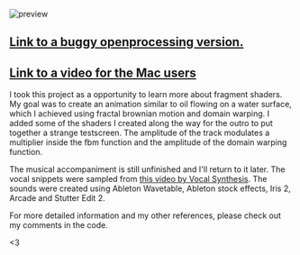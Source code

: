 ![preview](https://user-images.githubusercontent.com/93442123/153874200-042dbc66-0318-4c02-84b1-15219aed0b15.png)

## [Link to a buggy openprocessing version.](https://openprocessing.org/sketch/1482730)
## [Link to a video for the Mac users](https://youtu.be/mIczcjCPmK4)

I took this project as a opportunity to learn more about fragment shaders.
My goal was to create an animation similar to oil flowing on a water surface, which I achieved using fractal brownian motion and domain warping.
I added some of the shaders I created along the way for the outro to put together a strange testscreen.
The amplitude of the track modulates a multiplier inside the fbm function and the amplitude of the domain warping function.

The musical accompaniment is still unfinished and I'll return to it later.
The vocal snippets were sampled from [this video by Vocal Synthesis](https://www.youtube.com/watch?v=h56WLqdD-7I). The sounds were created using Ableton Wavetable, Ableton stock effects, Iris 2, Arcade and Stutter Edit 2. 

For more detailed information and my other references, please check out my comments in the code.  

<3
